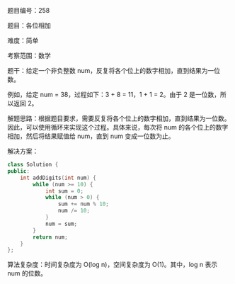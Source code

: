 题目编号：258

题目：各位相加

难度：简单

考察范围：数学

题干：给定一个非负整数 num，反复将各个位上的数字相加，直到结果为一位数。

例如，给定 num = 38，过程如下：3 + 8 = 11，1 + 1 = 2。由于 2 是一位数，所以返回 2。

解题思路：根据题目要求，需要反复将各个位上的数字相加，直到结果为一位数。因此，可以使用循环来实现这个过程。具体来说，每次将 num 的各个位上的数字相加，然后将结果赋值给 num，直到 num 变成一位数为止。

解决方案：

```cpp
class Solution {
public:
    int addDigits(int num) {
        while (num >= 10) {
            int sum = 0;
            while (num > 0) {
                sum += num % 10;
                num /= 10;
            }
            num = sum;
        }
        return num;
    }
};
```

算法复杂度：时间复杂度为 O(log n)，空间复杂度为 O(1)。其中，log n 表示 num 的位数。